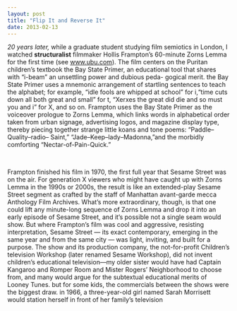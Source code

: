 ```yaml
---
layout: post
title: "Flip It and Reverse It"
date: 2013-02-13
---
```


*20 years later,* while a graduate student studying film semiotics in London, I watched **structuralist** filmmaker Hollis Frampton’s 60-minute Zorns Lemma for the first time (see www.ubu.com). The film centers on the Puritan children’s textbook the Bay State Primer, an educational tool that shares with “i-beam” an unsettling power and dubious peda- gogical merit. the Bay State Primer uses a mnemonic arrangement of startling sentences to teach the alphabet; for example, “idle fools are whipped at school” for i,“time cuts down all both great and small” for t, “Xerxes the great did die and so must you and i” for X, and so on. Frampton uses the Bay State Primer as the voiceover prologue to Zorns Lemma, which links words in alphabetical order taken from urban signage, advertising logos, and magazine display type, thereby piecing together strange little koans and tone poems: “Paddle–Quality–radio– Saint,” “Jade–Keep–lady–Madonna,”and the morbidly comforting “Nectar-of-Pain-Quick.”

<br>

Frampton finished his film in 1970, the first full year that Sesame Street was on the air. For generation X viewers who might have caught up with Zorns Lemma in the 1990s or 2000s, the result is like an extended-play Sesame Street segment as crafted by the staff of Manhattan avant-garde mecca Anthology Film Archives. What’s more extraordinary, though, is that one could lift any minute-long sequence of Zorns Lemma and drop it into an early episode of Sesame Street, and it’s possible not a single seam would show. But where Frampton’s film was cool and aggressive, resisting interpretation, Sesame Street — its exact contemporary, emerging in the same year and from the same city — was light, inviting, and built for a purpose.
The show and its production company, the not-for-profit Children’s television Workshop (later renamed Sesame Workshop), did not invent children’s educational television—my older sister would have had Captain Kangaroo and Romper Room and Mister Rogers’ Neighborhood to choose from, and many would argue for the subtextual educational merits of Looney Tunes. but for some kids, the commercials between the shows were the biggest draw. in 1966, a three-year-old girl named Sarah Morrisett would station herself in front of her family’s television
